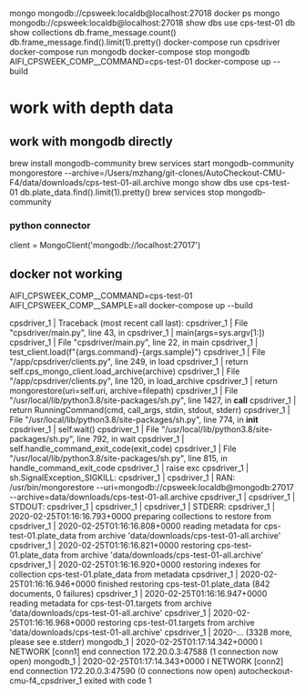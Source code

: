 mongo mongodb://cpsweek:localdb@localhost:27018
docker ps
mongo mongodb://cpsweek:localdb@localhost:27018
show dbs
use cps-test-01
db
show collections
db.frame_message.count()
db.frame_message.find().limit(1).pretty()
docker-compose run cpsdriver
docker-compose run mongodb
docker-compose stop mongodb
AIFI_CPSWEEK_COMP__COMMAND=cps-test-01 docker-compose up --build


# work with depth data

## work with mongodb directly
brew install  mongodb-community
brew services start mongodb-community
mongorestore --archive=/Users/mzhang/git-clones/AutoCheckout-CMU-F4/data/downloads/cps-test-01-all.archive
mongo
show dbs
use cps-test-01
db.plate_data.find().limit(1).pretty()
brew services stop mongodb-community

### python connector
client = MongoClient('mongodb://localhost:27017')

## docker not working
AIFI_CPSWEEK_COMP__COMMAND=cps-test-01 AIFI_CPSWEEK_COMP__SAMPLE=all docker-compose up --build

cpsdriver_1  | Traceback (most recent call last):
cpsdriver_1  |   File "cpsdriver/main.py", line 43, in <module>
cpsdriver_1  |     main(args=sys.argv[1:])
cpsdriver_1  |   File "cpsdriver/main.py", line 22, in main
cpsdriver_1  |     test_client.load(f"{args.command}-{args.sample}")
cpsdriver_1  |   File "/app/cpsdriver/clients.py", line 249, in load
cpsdriver_1  |     return self.cps_mongo_client.load_archive(archive)
cpsdriver_1  |   File "/app/cpsdriver/clients.py", line 120, in load_archive
cpsdriver_1  |     return mongorestore(uri=self.uri, archive=filepath)
cpsdriver_1  |   File "/usr/local/lib/python3.8/site-packages/sh.py", line 1427, in __call__
cpsdriver_1  |     return RunningCommand(cmd, call_args, stdin, stdout, stderr)
cpsdriver_1  |   File "/usr/local/lib/python3.8/site-packages/sh.py", line 774, in __init__
cpsdriver_1  |     self.wait()
cpsdriver_1  |   File "/usr/local/lib/python3.8/site-packages/sh.py", line 792, in wait
cpsdriver_1  |     self.handle_command_exit_code(exit_code)
cpsdriver_1  |   File "/usr/local/lib/python3.8/site-packages/sh.py", line 815, in handle_command_exit_code
cpsdriver_1  |     raise exc
cpsdriver_1  | sh.SignalException_SIGKILL: 
cpsdriver_1  | 
cpsdriver_1  |   RAN: /usr/bin/mongorestore --uri=mongodb://cpsweek:localdb@mongodb:27017 --archive=data/downloads/cps-test-01-all.archive
cpsdriver_1  | 
cpsdriver_1  |   STDOUT:
cpsdriver_1  | 
cpsdriver_1  | 
cpsdriver_1  |   STDERR:
cpsdriver_1  | 2020-02-25T01:16:16.793+0000     preparing collections to restore from
cpsdriver_1  | 2020-02-25T01:16:16.808+0000     reading metadata for cps-test-01.plate_data from archive 'data/downloads/cps-test-01-all.archive'
cpsdriver_1  | 2020-02-25T01:16:16.821+0000     restoring cps-test-01.plate_data from archive 'data/downloads/cps-test-01-all.archive'
cpsdriver_1  | 2020-02-25T01:16:16.920+0000     restoring indexes for collection cps-test-01.plate_data from metadata
cpsdriver_1  | 2020-02-25T01:16:16.946+0000     finished restoring cps-test-01.plate_data (842 documents, 0 failures)
cpsdriver_1  | 2020-02-25T01:16:16.947+0000     reading metadata for cps-test-01.targets from archive 'data/downloads/cps-test-01-all.archive'
cpsdriver_1  | 2020-02-25T01:16:16.968+0000     restoring cps-test-01.targets from archive 'data/downloads/cps-test-01-all.archive'
cpsdriver_1  | 2020-... (3328 more, please see e.stderr)
mongodb_1    | 2020-02-25T01:17:14.342+0000 I  NETWORK  [conn1] end connection 172.20.0.3:47588 (1 connection now open)
mongodb_1    | 2020-02-25T01:17:14.343+0000 I  NETWORK  [conn2] end connection 172.20.0.3:47590 (0 connections now open)
autocheckout-cmu-f4_cpsdriver_1 exited with code 1



